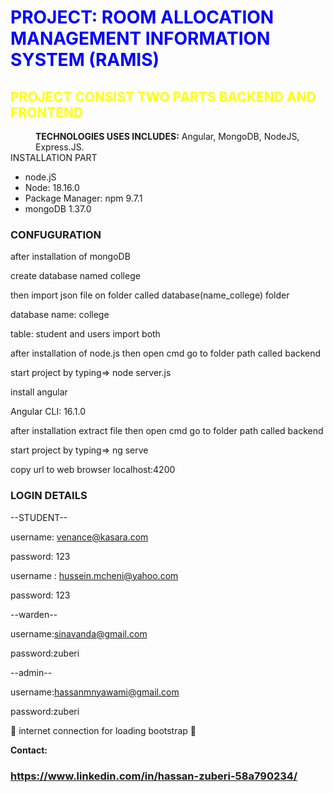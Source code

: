 <h1 style="color:blue">PROJECT: ROOM ALLOCATION MANAGEMENT INFORMATION SYSTEM (RAMIS)</h1>

<h2 style="color:yellow">PROJECT CONSIST TWO PARTS BACKEND AND FRONTEND</h2> 

<dd><b>TECHNOLOGIES USES INCLUDES:</b> Angular, MongoDB, NodeJS, Express.JS.</dd>

<dt>INSTALLATION PART</dt>

<ul>
<li>node.jS</li>
<li>Node: 18.16.0</li>
<li>Package Manager:   npm 9.7.1</li>
<li>mongoDB 1.37.0</li>
</ul>

<h3>CONFUGURATION</h3>

after installation of mongoDB

create database named college

then import json file on folder called database(name_college) folder  

database name:  college

table:  student and users import both


after installation of node.js then open cmd go to folder path called backend

start project by typing=> node server.js 


install angular

Angular CLI: 16.1.0

after installation extract file then open cmd go to folder path called backend

start project by typing=> ng serve 

copy url to web browser localhost:4200

<h3>LOGIN DETAILS</h3>

--STUDENT--

username:  venance@kasara.com

password:  123

username :  hussein.mcheni@yahoo.com

password:  123


--warden--

username:sinavanda@gmail.com

password:zuberi

--admin--

username:hassanmnyawami@gmail.com

password:zuberi

🚀 internet connection for loading bootstrap 🚀

<b>Contact:</b> <h3>https://www.linkedin.com/in/hassan-zuberi-58a790234/</h3>
